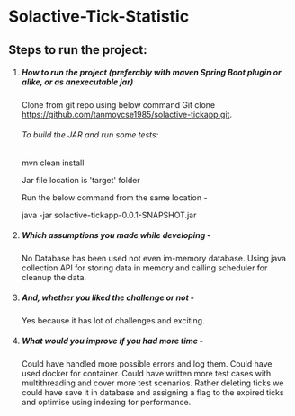# Solactive-Tick-Statistic

## Steps to run the project:

1)  ##### How to run the project (preferably with maven Spring Boot plugin or alike, or as anexecutable jar)
    
    Clone from git repo using below command
    Git clone https://github.com/tanmoycse1985/solactive-tickapp.git.

    ###### To build the JAR and run some tests:

    mvn clean install

    Jar file location is 'target' folder

    Run the below command from the same location -

    java -jar solactive-tickapp-0.0.1-SNAPSHOT.jar

2)  ##### Which assumptions you made while developing -

    No Database has been used not even im-memory database.
    Using java collection API for storing data in memory and calling scheduler for cleanup the data. 
    
3)  ##### And, whether you liked the challenge or not -

    Yes because it has lot of challenges and exciting.

4)  ##### What would you improve if you had more time -

    Could have handled more possible errors and log them.
    Could have used docker for container.
    Could have written more test cases with multithreading and cover more test scenarios.
    Rather deleting ticks we could have save it in database and assigning a flag to the expired ticks and optimise 
    using indexing for performance.



